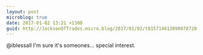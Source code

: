 ```yaml
---
layout: post
microblog: true
date: 2017-01-02 13:21 +1300
guid: http://JacksonOfTrades.micro.blog/2017/01/02/t815714613090078720.html
---
```

@iblessall I'm sure it's someones... special interest.
